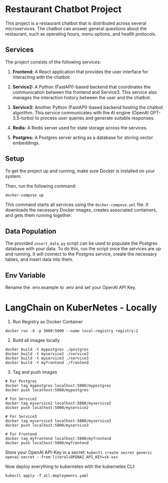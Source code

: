 # Restaurant Chatbot Project

This project is a restaurant chatbot that is distributed across several microservices. The chatbot can answer general questions about the restaurant, such as operating hours, menu options, and health protocols.

## Services

The project consists of the following services:

1. **Frontend:** A React application that provides the user interface for interacting with the chatbot.

2. **Service2:** A Python (FastAPI)-based backend that coordinates the communication between the frontend and Service3. This service also manages the interaction history between the user and the chatbot.

3. **Service3:** Another Python (FastAPI)-based backend hosting the chatbot algorithm. This service communicates with the AI engine (OpenAI GPT-3.5-turbo) to process user queries and generate suitable responses.

4. **Redis:** A Redis server used for state storage across the services.

5. **Postgres:** A Postgres server acting as a database for storing vector embeddings.

## Setup

To get the project up and running, make sure Docker is installed on your system.

Then, run the following command:

```bash
docker-compose up
```

This command starts all services using the `docker-compose.yml` file. It downloads the necessary Docker images, creates associated containers, and gets them running together.

## Data Population

The provided `insert_data.py` script can be used to populate the Postgres database with your data. To do this, run the script once the services are up and running. It will connect to the Postgres service, create the necessary tables, and insert data into them.

## Env Variable

Rename the .env.example to .env and set your OpenAI API Key.

# LangChain on KuberNetes - Locally

1. Run Registry as Docker Container

`docker run -d -p 5000:5000 --name local-registry registry:2`

2. Build all images locally

```shell
docker build -t mypostgres ./postgres
docker build -t myservice2 ./service2
docker build -t myservice3 ./service3
docker build -t myfrontend ./frontend
```

3. Tag and push images

```shell
# For Postgres
docker tag mypostgres localhost:5000/mypostgres
docker push localhost:5000/mypostgres

# For Service2
docker tag myservice2 localhost:5000/myservice2
docker push localhost:5000/myservice2

# For Service3
docker tag myservice3 localhost:5000/myservice3
docker push localhost:5000/myservice3

# For Frontend
docker tag myfrontend localhost:5000/myfrontend
docker push localhost:5000/myfrontend
```

Store your OpenAI API-Key in a secret:
`kubectl create secret generic openai-secret --from-literal=OPENAI_API_KEY=sk-xxx`

Now deploy everything to kubernetes with the kubernetes CLI:

`kubectl apply -f all-deployments.yaml`
